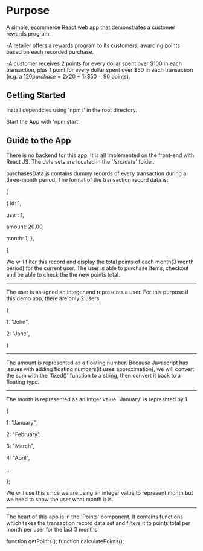 # Purpose

A simple, ecommerce React web app that demonstrates a customer rewards program.

-A retailer offers a rewards program to its customers, awarding points based on each recorded purchase.

-A customer receives 2 points for every dollar spent over $100 in each transaction, plus 1 point for every dollar spent over $50 in each transaction
(e.g. a $120 purchase = 2x$20 + 1x$50 = 90 points).

## Getting Started

Install dependcies using 'npm i' in the root directory.

Start the App with 'npm start'.

## Guide to the App

There is no backend for this app. It is all implemented on the front-end with React JS.
The data sets are located in the '/src/data' folder.

purchasesData.js contains dummy records of every transaction during a three-month period.
The format of the transaction record data is:

[

{
id: 1,

user: 1,

amount: 20.00,

month: 1,
},

]

We will filter this record and display the total points of each month(3 month period) for the current user.
The user is able to purchase items, checkout and be able to check the the new points total.

--------------------------------------------------------------------------------------------------------------------------------------


The user is assigned an integer and represents a user. For this purpose if this demo app, there are only 2 users:

{

1: "John",

2: "Jane",

}

--------------------------------------------------------------------------------------------------------------------------------------


The amount is represented as a floating number. Because Javascript has issues with adding floating numbers(it uses approximation),
we will convert the sum with the 'fixed()' function to a string, then convert it back to a floating type.


--------------------------------------------------------------------------------------------------------------------------------------


The month is represented as an intger value. 'January' is represnted by 1.

{

1: "January",

2: "February",

3: "March",

4: "April",

...

};


We will use this since we are using an integer value to represent month but we need to show the user what month it is.

--------------------------------------------------------------------------------------------------------------------------------------

The heart of this app is in the 'Points' component.
It contains functions which takes the transaction record data set and filters it to points total per month per user for the last 3 months.

function getPoints();
function calculatePoints();
